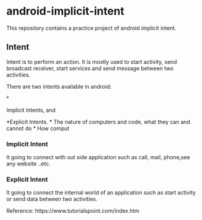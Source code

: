 # android-implicit-intent
This repository contains a practice project of android implicit intent.
<h2>Intent</h2>
<p>Intent is to perform an action. It is mostly used to start activity, send broadcast receiver, start services and send message between two activities.</p> 
<p>There are two intents available in android:</p>
*<p>Implicit Intents, and</p>
*Explicit Intents.
* The nature of computers and code, what they can and cannot do
* How comput

<h3>Implicit Intent</h3>
<p>It going to connect with out side application such as call, mail, phone,see any website ..etc.</p>

<h3>Explicit Intent</h3>
<p>It going to connect the internal world of an application such as start activity or send data between two activities.</p>

<p>Reference: https://www.tutorialspoint.com/index.htm </p>

